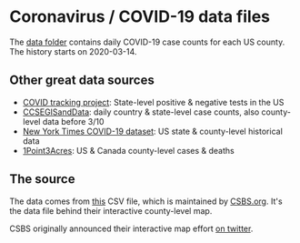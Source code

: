 # Coronavirus / COVID-19 data files

The [data folder](https://github.com/tomquisel/covid19-data/tree/master/data/csv) contains daily COVID-19 case counts for each US county. The history starts on 2020-03-14.

## Other great data sources

* [COVID tracking project](https://covidtracking.com/): State-level positive & negative tests in the US
* [CCSEGISandData](https://github.com/CSSEGISandData/COVID-19/tree/master/csse_covid_19_data/csse_covid_19_daily_reports): daily country & state-level case counts, also county-level data before 3/10
* [New York Times COVID-19 dataset](https://github.com/nytimes/covid-19-data): US state & county-level historical data
* [1Point3Acres](https://coronavirus.1point3acres.com/en): US & Canada county-level cases & deaths

## The source

The data comes from [this](https://facts.csbs.org/covid-19/covid19_county.csv) CSV file, which is maintained by [CSBS.org](https://www.csbs.org/information-covid-19-coronavirus). It's the data file behind their interactive county-level map.

CSBS originally announced their interactive map effort [on twitter](https://twitter.com/CSBSNews/status/1238620548407705602).
